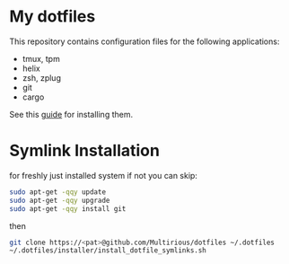 # My dotfiles

This repository contains configuration files for the following applications:
- tmux, tpm
- helix
- zsh, zplug
- git
- cargo

See this [guide](apps_install_guide.md) for installing them.

# Symlink Installation
for freshly just installed system if not you can skip:
```sh
sudo apt-get -qqy update
sudo apt-get -qqy upgrade
sudo apt-get -qqy install git
```
then
```sh
git clone https://<pat>@github.com/Multirious/dotfiles ~/.dotfiles
~/.dotfiles/installer/install_dotfile_symlinks.sh
```

